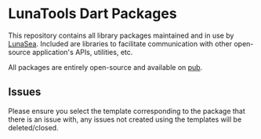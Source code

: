 # LunaTools Dart Packages

This repository contains all library packages maintained and in use by [LunaSea](https://github.com/LunaTools/LunaSea). Included are libraries to facilitate communication with other open-source application's APIs, utilities, etc.

All packages are entirely open-source and available on [pub](https://pub.dev/publishers/lunatools.io). 

## Issues

Please ensure you select the template corresponding to the package that there is an issue with, any issues not created using the templates will be deleted/closed.
